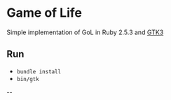 # Game of Life

Simple implementation of GoL in Ruby 2.5.3 and [GTK3](https://github.com/ruby-gnome/ruby-gnome/tree/master/gtk3)

## Run
* ```bundle install```
* ```bin/gtk```

--
